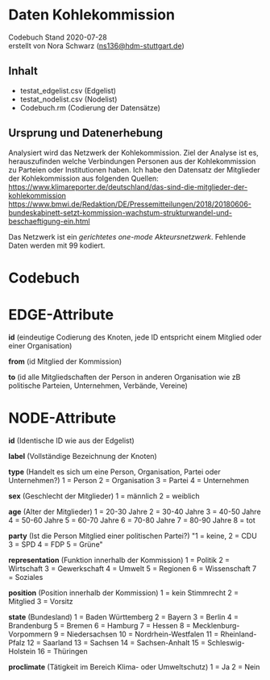 # Daten Kohlekommission #
Codebuch Stand 2020-07-28   
erstellt von Nora Schwarz (ns136@hdm-stuttgart.de)

## Inhalt
- testat_edgelist.csv (Edgelist)
- testat_nodelist.csv (Nodelist)
- Codebuch.rm (Codierung der Datensätze)

## Ursprung und Datenerhebung

Analysiert wird das Netzwerk der Kohlekommission. Ziel der Analyse ist es, herauszufinden welche Verbindungen Personen aus der Kohlekommission zu Parteien oder Institutionen  haben. 
Ich habe den Datensatz der Mitglieder der Kohlekommission aus folgenden Quellen:
https://www.klimareporter.de/deutschland/das-sind-die-mitglieder-der-kohlekommission
https://www.bmwi.de/Redaktion/DE/Pressemitteilungen/2018/20180606-bundeskabinett-setzt-kommission-wachstum-strukturwandel-und-beschaeftigung-ein.html

Das Netzwerk ist ein *gerichtetes one-mode Akteursnetzwerk*. Fehlende Daten werden mit 99 kodiert.

# Codebuch

# EDGE-Attribute

**id** 
(eindeutige Codierung des Knoten, jede ID entspricht einem Mitglied oder einer Organisation)

**from**
(id Mitglied der Kommission)

**to**
(id alle Mitgliedschaften der Person in anderen Organisation wie zB politische Parteien, Unternehmen, Verbände, Vereine)

# NODE-Attribute  

**id**
(Identische ID wie aus der Edgelist)

**label**
(Vollständige Bezeichnung der Knoten)

**type**
(Handelt es sich um eine Person, Organisation, Partei oder Unternehmen?)
1 = Person 2 = Organisation 3 = Partei 4 = Unternehmen

**sex**
(Geschlecht der Mitglieder) 
1 = männlich 2 = weiblich

**age**
(Alter der Mitglieder) 1 = 20-30 Jahre 2 = 30-40 Jahre 3 = 40-50 Jahre 4 = 50-60 Jahre 5 = 60-70 Jahre 6 = 70-80 Jahre 7 = 80-90 Jahre 8 = tot

**party**
(Ist die Person Mitglied einer politischen Partei?) "1 = keine, 2 = CDU 3 = SPD 4 = FDP 5 = Grüne"

**representation** (Funktion innerhalb der Kommission)
1 = Politik 2 = Wirtschaft 3 = Gewerkschaft 4 = Umwelt 5 = Regionen 6 = Wissenschaft 7 = Soziales

**position** (Position innerhalb der Kommission) 
1 = kein Stimmrecht 2 = Mitglied 3 = Vorsitz

**state** (Bundesland) 
1 = Baden Württemberg 2 = Bayern 3 = Berlin 4 = Brandenburg 5 = Bremen 6 = Hamburg 7 = Hessen 8 = Mecklenburg-Vorpommern 9 = Niedersachsen 10 = Nordrhein-Westfalen 11 = Rheinland-Pfalz 12 = Saarland 13 = Sachsen 14 = Sachsen-Anhalt 15 = Schleswig-Holstein 16 = Thüringen

**proclimate** (Tätigkeit im Bereich Klima- oder Umweltschutz)
1 = Ja 2 = Nein
